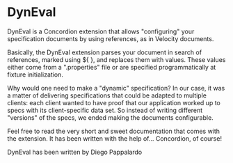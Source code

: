 DynEval
=======

DynEval is a Concordion extension that allows "configuring" your specification documents by using references, as in Velocity documents. 

Basically, the DynEval extension parses your document in search of references, marked using ${ }, and replaces them with values. These values either come from a ".properties" file or are specified programmatically at fixture initialization. 

Why would one need to make a "dynamic" specification? 
In our case, it was a matter of delivering specifications that could be adapted to multiple clients: each client wanted to have proof that our application worked up to specs with its client-specific data set. So instead of writing different "versions" of the specs, we ended making the documents configurable. 

Feel free to read the very short and sweet documentation that comes with the extension. It has been written with the help of... Concordion, of course! 

DynEval has been written by Diego Pappalardo
